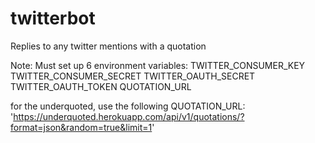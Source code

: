 twitterbot
==========

Replies to any twitter mentions with a quotation

Note: Must set up 6 environment variables:
TWITTER_CONSUMER_KEY
TWITTER_CONSUMER_SECRET
TWITTER_OAUTH_SECRET
TWITTER_OAUTH_TOKEN
QUOTATION_URL

for the underquoted, use the following QUOTATION_URL:
'https://underquoted.herokuapp.com/api/v1/quotations/?format=json&random=true&limit=1'

